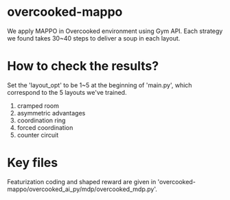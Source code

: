 # overcooked-mappo
We apply MAPPO in Overcooked environment using Gym API.
Each strategy we found takes 30~40 steps to deliver a soup in each layout.

# How to check the results?
Set the 'layout_opt' to be 1~5 at the beginning of 'main.py', which correspond to the 5 layouts we've trained.
1. cramped room
2. asymmetric advantages
3. coordination ring
4. forced coordination
5. counter circuit

# Key files
Featurization coding and shaped reward are given in 'overcooked-mappo/overcooked_ai_py/mdp/overcooked_mdp.py'.
